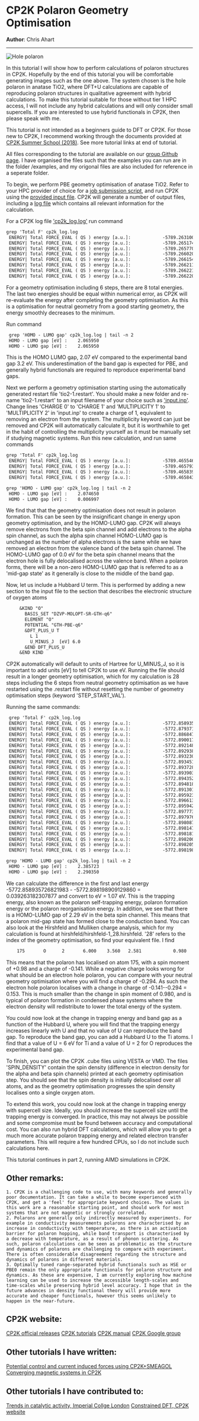 # CP2K Polaron Geometry Optimisation

__Author__: Chris Ahart
-- -

![Hole polaron](https://github.com/LiuTheoryLab/wiki_cp2k/blob/main/tio2/anatase/polaron.png)

In this tutorial I will show how to perform calculations of polaron structures in CP2K. Hopefully by the end of this tutorial you will be comfortable generating images such as the one above. The system chosen is the hole polaron in anatase TiO2, where DFT+U calculations are capable of reproducing polaron structures in qualitative agreement with hybrid calculations. To make this tutorial suitable for those without tier 1 HPC access, I will not include any hybrid calculations and will only consider small supercells. If you are interested to use hybrid functionals in CP2K, then please speak with me.

This tutorial is not intended as a beginners guide to DFT or CP2K. For those new to CP2K, I recommend working through the documents provided at [CP2K Summer School (2018)](https://www.cp2k.org/events:2018_summer_school:index). See more tutorial links at end of tutorial.

All files corresponding to the tutorial are available on our [group Github page](https://github.com/LiuTheoryLab/wiki_cp2k). I have organised the files such that the examples you can run are in the folder /examples, and my origonal files are also included for reference in a seperate folder. 

To begin, we perform PBE geometry optimisation of anatase TiO2. Refer to your HPC provider of choice for a [job submission script](https://github.com/LiuTheoryLab/wiki_cp2k/blob/main/tio2/anatase/cell-441/example/neutral/pbe/run.slurm), and run CP2K using the [provided input file](https://github.com/LiuTheoryLab/wiki_cp2k/blob/main/tio2/anatase/cell-441/example/neutral/pbe/input/input.inp). CP2K will generate a number of output files, including a [log file](https://github.com/LiuTheoryLab/wiki_cp2k/blob/main/tio2/anatase/cell-441/mp-390/neutral/pbe-u-o/pbe/cp2k_log.log) which contains all relevant information for the calculation. 

For a CP2K log file ['cp2k_log.log'](https://github.com/LiuTheoryLab/wiki_cp2k/blob/main/tio2/anatase/cell-441/mp-390/neutral/pbe-u-o/pbe/cp2k_log.log) run command 

```txt
grep 'Total F' cp2k_log.log 
 ENERGY| Total FORCE_EVAL ( QS ) energy [a.u.]:            -5789.263100175019645
 ENERGY| Total FORCE_EVAL ( QS ) energy [a.u.]:            -5789.265174970603766
 ENERGY| Total FORCE_EVAL ( QS ) energy [a.u.]:            -5789.265770267490552
 ENERGY| Total FORCE_EVAL ( QS ) energy [a.u.]:            -5789.266020404184019
 ENERGY| Total FORCE_EVAL ( QS ) energy [a.u.]:            -5789.266154911647391
 ENERGY| Total FORCE_EVAL ( QS ) energy [a.u.]:            -5789.266211006044614
 ENERGY| Total FORCE_EVAL ( QS ) energy [a.u.]:            -5789.266221379895796
 ENERGY| Total FORCE_EVAL ( QS ) energy [a.u.]:            -5789.266220389974478
```

For a geometry optimisation including 6 steps, there are 8 total energies. The last two energies should be equal within numerical error, as CP2K will re-evaluate the energy after completing the geometry optimisation. As this is a optimisation for neutral geometry from a good starting geometry, the energy smoothly decreases to the minimum.

Run command 
```txt
 grep 'HOMO - LUMO gap' cp2k_log.log | tail -n 2
 HOMO - LUMO gap [eV] :    2.065950
 HOMO - LUMO gap [eV] :    2.065950
```

This is the HOMO LUMO gap, 2.07 eV compared to the experimental band gap 3.2 eV. This underestimation of the band gap is expected for PBE, and generally hybrid functionals are required to reproduce experimental band gaps. 

Next we perform a geometry optimisation starting using the automatically generated restart file 'tio2-1.restart'. You should make a new folder and re-name 'tio2-1.restart' to an input filename of your choice such as ['input.inp'](https://github.com/LiuTheoryLab/wiki_cp2k/blob/main/tio2/anatase/cell-441/mp-390/hole/from-neutral/pbe-u-o/pbe/input/input.inp). Change lines 'CHARGE 0' to 'CHARGE 1' and 'MULTIPLICITY 1' to 'MULTIPLICITY 2' in 'input.inp' to create a charge of 1, equivalent to removing an electron from the system. The multiplicity keyword can just be removed and CP2K will automatically calculate it, but it is worthwhile to get in the habit of controlling the multiplicity yourself as it must be manually set if studying magnetic systems. Run this new calculation, and run same commands 

```txt
grep 'Total F' cp2k_log.log 
 ENERGY| Total FORCE_EVAL ( QS ) energy [a.u.]:            -5789.465546168061337
 ENERGY| Total FORCE_EVAL ( QS ) energy [a.u.]:            -5789.465793318644501
 ENERGY| Total FORCE_EVAL ( QS ) energy [a.u.]:            -5789.465839580055217
 ENERGY| Total FORCE_EVAL ( QS ) energy [a.u.]:            -5789.465843418531222
```

```txt
grep 'HOMO - LUMO gap' cp2k_log.log | tail -n 2
 HOMO - LUMO gap [eV] :    2.074650
 HOMO - LUMO gap [eV] :    0.006997
```

We find that that the geometry optimisation does not result in polaron formation. This can be seen by the insignificant change in energy upon geometry optimisation, and by the HOMO-LUMO gap. CP2K will always remove electrons from the beta spin channel and add electrons to the alpha spin channel, as such the alpha spin channel HOMO-LUMO gap is unchanged as the number of alpha electrons is the same while we have removed an electron from the valence band of the beta spin channel. The HOMO-LUMO gap of 0.0 eV for the beta spin channel means that the electron hole is fully delocalised across the valence band. When a polaron forms, there will be a non-zero HOMO-LUMO gap that is referred to as a 'mid-gap state' as it generally is close to the middle of the band gap. 

Now, let us include a Hubbard U term. This is performed by adding a new section to the input file to the section that describes the electronic structure of oxygen atoms

```txt
     &KIND "O"
       BASIS_SET "DZVP-MOLOPT-SR-GTH-q6"
       ELEMENT "O"
       POTENTIAL "GTH-PBE-q6"
       &DFT_PLUS_U T
         L 1
         U_MINUS_J  [eV] 6.0
       &END DFT_PLUS_U
     &END KIND
```

CP2K automatically will default to units of Hartree for U_MINUS_J, so it is important to add units [eV] to tell CP2K to use eV. Running the file should result in a longer geometry optimisation, which for my calculation is 28 steps including the 6 steps from neutral geometry optimisation as we have restarted using the .restart file without resetting the number of geometry optimisation steps (keyword 'STEP_START_VAL').

Running the same commands:

```txt
 grep 'Total F' cp2k_log.log 
 ENERGY| Total FORCE_EVAL ( QS ) energy [a.u.]:            -5772.858935726821983
 ENERGY| Total FORCE_EVAL ( QS ) energy [a.u.]:            -5772.879371841569082
 ENERGY| Total FORCE_EVAL ( QS ) energy [a.u.]:            -5772.886847055649014
 ENERGY| Total FORCE_EVAL ( QS ) energy [a.u.]:            -5772.890017025734778
 ENERGY| Total FORCE_EVAL ( QS ) energy [a.u.]:            -5772.892148723839455
 ENERGY| Total FORCE_EVAL ( QS ) energy [a.u.]:            -5772.892938473601134
 ENERGY| Total FORCE_EVAL ( QS ) energy [a.u.]:            -5772.893230061487884
 ENERGY| Total FORCE_EVAL ( QS ) energy [a.u.]:            -5772.893451266526426
 ENERGY| Total FORCE_EVAL ( QS ) energy [a.u.]:            -5772.893728826911683
 ENERGY| Total FORCE_EVAL ( QS ) energy [a.u.]:            -5772.893903983739619
 ENERGY| Total FORCE_EVAL ( QS ) energy [a.u.]:            -5772.894352869430804
 ENERGY| Total FORCE_EVAL ( QS ) energy [a.u.]:            -5772.894818912010123
 ENERGY| Total FORCE_EVAL ( QS ) energy [a.u.]:            -5772.891301667059452
 ENERGY| Total FORCE_EVAL ( QS ) energy [a.u.]:            -5772.895923725079228
 ENERGY| Total FORCE_EVAL ( QS ) energy [a.u.]:            -5772.896613722910843
 ENERGY| Total FORCE_EVAL ( QS ) energy [a.u.]:            -5772.895942492019458
 ENERGY| Total FORCE_EVAL ( QS ) energy [a.u.]:            -5772.897773394742217
 ENERGY| Total FORCE_EVAL ( QS ) energy [a.u.]:            -5772.897976732104325
 ENERGY| Total FORCE_EVAL ( QS ) energy [a.u.]:            -5772.898087491957995
 ENERGY| Total FORCE_EVAL ( QS ) energy [a.u.]:            -5772.898147951789724
 ENERGY| Total FORCE_EVAL ( QS ) energy [a.u.]:            -5772.898181120099252
 ENERGY| Total FORCE_EVAL ( QS ) energy [a.u.]:            -5772.898200267414722
 ENERGY| Total FORCE_EVAL ( QS ) energy [a.u.]:            -5772.898205193726426
 ENERGY| Total FORCE_EVAL ( QS ) energy [a.u.]:            -5772.898198909129860
```

```txt
grep 'HOMO - LUMO gap' cp2k_log.log | tail -n 2
 HOMO - LUMO gap [eV] :    2.385723
 HOMO - LUMO gap [eV] :    2.290350
```

We can calculate the difference in the first and last energy -5772.858935726821983 - -5772.898198909129860 = 0.039263182307877 and convert to eV = 1.07 eV. This is the trapping energy, also known as the polaron self-trapping energy, polaron formation energy or the polaron reorganisation energy. In addition, we see that there is a HOMO-LUMO gap of 2.29 eV in the beta spin channel. This means that a polaron mid-gap state has formed close to the conduction band. You can also look at the Hirshfeld and Mulliken charge analysis, which for my calculation is found at hirshfeld/hirshfeld-1_28.hirshfeld. '28' refers to the index of the geometry optimisation, so find your equivalent file. I find 

```txt
    175       O      2       6.000    3.560   2.581            0.980     -0.141
```
This means that the polaron has localised on atom 175, with a spin moment of +0.98 and a charge of -0.141. While a negative charge looks wrong for what should be an electron hole polaron, you can compare with your neutral geometry optimisation where you will find a charge of -0.294. As such the electron hole polaron localises with a change in charge of  -0.141--0.294 = 0.153. This is much smaller than the change in spin moment of 0.980, and is typical of polaron formation in condensed phase systems where the electron density will redistribute to lower the total energy of the system.

You could now look at the change in trapping energy and band gap as a function of the Hubbard U, where you will find that the trapping energy increases linearly with U and that no value of U can reproduce the band gap. To reproduce the band gap, you can add a Hubbard U to the Ti atoms. I find that a value of U = 6 eV for Ti and a value of U = 2 for O reproduces the experimental band gap.

To finish, you can plot the CP2K .cube files using VESTA or VMD. The files 'SPIN_DENSITY' contain the spin density (difference in electron density for the alpha and beta spin channels) printed at each geometry optimisation step. You should see that the spin density is initially delocalised over all atoms, and as the geometry optimisation progresses the spin density localises onto a single oxygen atom.

To extend this work, you could now look at the change in trapping energy with supercell size. Ideally, you should increase the supercell size until the trapping energy is converged. In practice, this may not always be possible and some compromise must be found between accuracy and computational cost. You can also run hybrid DFT calculations, which will allow you to get a much more accurate polaron trapping energy and related electron transfer parameters. This will require a few hundred CPUs, so I do not include such calculations here. 

This tutorial continues in part 2, running AIMD simulations in CP2K.

## Other remarks:
```
1. CP2K is a challenging code to use, with many keywords and generally poor documentation. It can take a while to become experienced with CP2K, and get a 'feel' for appropriate keyword choices. The values in this work are a reasonable starting point, and should work for most systems that are not magnetic or strongly correlated. 
2. Polarons are generally only indirectly measured by experiments. For example in conductivity measurements polarons are characterised by an increase in conductivity with temperature, as there is an activation barrier for polaron hopping, while band transport is characterised by a decrease with temperature, as a result of phonon scattering. As such, polaron calculations can be seen as problematic as the structure and dynamics of polarons are challenging to compare with experiment. There is often considerable disagreement regarding the structure and dynamics of polarons in different materials.
3. Optimally tuned range-separated hybrid functionals such as HSE or PBE0 remain the only appropriate functionals for polaron structure and dynamics. As these are expensive, I am currently exploring how machine learning can be used to increase the accessible length-scales and time-scales while preserving hybrid level accuracy. I hope that in the future advances in density functional theory will provide more accurate and cheaper functionals, however this seems unlikely to happen in the near-future. 
```

## CP2K website:
[CP2K official releases](https://github.com/cp2k/cp2k/releases)
[CP2K tutorials](https://www.cp2k.org/howto)
[CP2K manual](https://manual.cp2k.org/trunk)
[CP2K Google group](https://groups.google.com/group/cp2k)

## Other tutorials I have written:
[Potential control and current induced forces using CP2K+SMEAGOL](https://wiki.ch.ic.ac.uk/wiki/index.php?title=Potential_control_and_current_induced_forces_using_CP2K%2BSMEAGOL)
[Converging magnetic systems in CP2K](https://wiki.ch.ic.ac.uk/wiki/index.php?title=Converging_magnetic_systems_in_CP2K)

## Other tutorials I have contributed to:
[Trends in catalytic activity, Imperial Collge London](https://wiki.ch.ic.ac.uk/wiki/index.php?title=TrendsCatalyticActivity)
[Constrained DFT, CP2K website](https://manual.cp2k.org/trunk/methods/dft/constrained.html)
